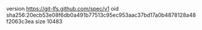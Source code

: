 version https://git-lfs.github.com/spec/v1
oid sha256:20ecb53e08f6db0a491b77513c95ec953aac37bd17a0b4878128a48f2063c3ea
size 10483

